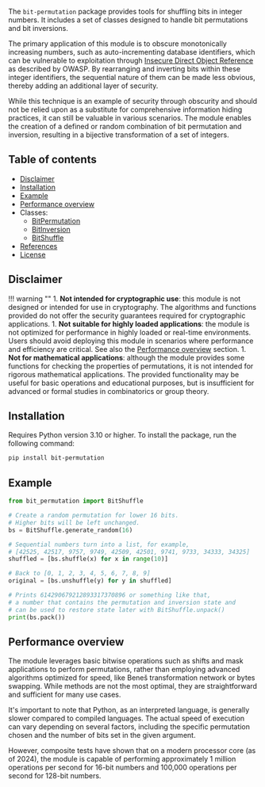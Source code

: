 The `bit-permutation` package provides tools for shuffling bits in 
integer numbers. It includes a set of classes designed to handle 
bit permutations and bit inversions.

The primary application of this module is to obscure monotonically
increasing numbers, such as auto-incrementing database identifiers, 
which can be vulnerable to exploitation through 
[Insecure Direct Object Reference](https://cheatsheetseries.owasp.org/cheatsheets/Insecure_Direct_Object_Reference_Prevention_Cheat_Sheet.html) 
as described by OWASP. By rearranging and inverting bits 
within these integer identifiers, the sequential nature of them 
can be made less obvious, thereby adding an additional layer of security.

While this technique is an example of security through obscurity 
and should not be relied upon as a substitute for comprehensive
information hiding practices, it can still be valuable in various
scenarios. The module enables the creation of a defined or random
combination of bit permutation and inversion, resulting in a 
bijective transformation of a set of integers.

## Table of contents
- [Disclaimer](#disclaimer)
- [Installation](#installation)
- [Example](#example)
- [Performance overview](#performance-overview)
- Classes:
  - [BitPermutation](classes/bit_permutation.md)
  - [BitInversion](classes/bit_inversion.md)
  - [BitShuffle](classes/bit_shuffle.md)
- [References](references.md)
- [License](license.md)


## Disclaimer
!!! warning ""
    1. **Not intended for cryptographic use**: this module is not designed or intended for use in cryptography. The algorithms and functions provided do not offer the security guarantees required for cryptographic applications.
    1. **Not suitable for highly loaded applications**: the module is not optimized for performance in highly loaded or real-time environments. Users should avoid deploying this module in scenarios where performance and efficiency are critical. See also the [Performance overview](#performance-overview) section.
    1. **Not for mathematical applications**: although the module provides some functions for checking the properties of permutations, it is not intended for rigorous mathematical applications. The provided functionality may be useful for basic operations and educational purposes, but is insufficient for advanced or formal studies in combinatorics or group theory.


## Installation
Requires Python version 3.10 or higher. To install the package, run the following command:
```bash
pip install bit-permutation
```


## Example
```python
from bit_permutation import BitShuffle

# Create a random permutation for lower 16 bits.
# Higher bits will be left unchanged.
bs = BitShuffle.generate_random(16)

# Sequential numbers turn into a list, for example,
# [42525, 42517, 9757, 9749, 42509, 42501, 9741, 9733, 34333, 34325]
shuffled = [bs.shuffle(x) for x in range(10)]

# Back to [0, 1, 2, 3, 4, 5, 6, 7, 8, 9]
original = [bs.unshuffle(y) for y in shuffled]

# Prints 614290679212893317370896 or something like that,
# a number that contains the permutation and inversion state and 
# can be used to restore state later with BitShuffle.unpack()
print(bs.pack())
```


## Performance overview
The module leverages basic bitwise operations such as shifts and mask
applications to perform permutations, rather than employing advanced
algorithms optimized for speed, like Beneš transformation network 
or bytes swapping. While methods are not the most optimal, they are
straightforward and sufficient for many use cases.

It's important to note that Python, as an interpreted language, is
generally slower compared to compiled languages. The actual speed of
execution can vary depending on several factors, including the specific
permutation chosen and the number of bits set in the given argument.

However, composite tests have shown that on a modern processor core 
(as of 2024), the module is capable of performing approximately 
1 million operations per second for 16-bit numbers and 
100,000 operations per second for 128-bit numbers.
